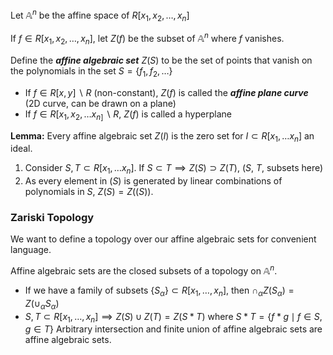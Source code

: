 Let $\mathbb{A}^n$ be the affine space of $R[x_{1}, x_{2}, \dots , x_n]$ 

If $f \in R[x_{1}, x_{2}, \dots , x_n]$, let $Z(f)$ be the subset of $\mathbb{A}^n$ where $f$ vanishes.

Define the ***affine algebraic set*** $Z(S)$ to be the set of points that vanish on the polynomials in the set $S = \{f_{1}, f_{2}, \dots \}$ 
- If $f \in R[x, y] \backslash R$  (non-constant), $Z(f)$ is called the ***affine plane curve*** (2D curve, can be drawn on a plane)
- If $f \in R[x_{1}, x_{2}, \dots x_{n]} \backslash R$, $Z(f)$ is called a hyperplane

**Lemma:** Every affine algebraic set $Z(I)$ is the zero set for $I \subset R[x_{1}, \dots x_n]$  an ideal.
1. Consider $S, T \subset R[x_{1}, \dots x_{n}]$. If $S \subset T \implies Z(S) \supset Z(T)$, ($S$, $T$, subsets here)
2. As every element in $(S)$ is generated by linear combinations of polynomials in $S$, $Z(S) = Z((S))$.

### Zariski Topology

We want to define a topology over our affine algebraic sets for convenient language.

Affine algebraic sets are the closed subsets of a topology on $\mathbb{A}^n$.
- If we have a family of subsets $\{S_{\alpha}\} \subset R[x_{1}, \dots, x_n]$, then $\cap_{\alpha}Z(S_{\alpha})= Z(\cup_{\alpha}S_\alpha)$    
- $S, T \subset R[x_{1}, \dots, x_{n}] \implies Z(S) \cup Z(T) = Z(S * T)$ where $S*T = \{f*g \mid f \in S, g \in T\}$ 
Arbitrary intersection and finite union of affine algebraic sets are affine algebraic sets.